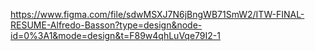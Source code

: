 https://www.figma.com/file/sdwMSXJ7N6jBngWB71SmW2/ITW-FINAL-RESUME-Alfredo-Basson?type=design&node-id=0%3A1&mode=design&t=F89w4qhLuVqe79I2-1
